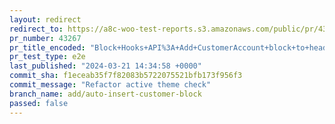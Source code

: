 ```yaml
---
layout: redirect
redirect_to: https://a8c-woo-test-reports.s3.amazonaws.com/public/pr/43267/e2e/index.html
pr_number: 43267
pr_title_encoded: "Block+Hooks+API%3A+Add+CustomerAccount+block+to+header"
pr_test_type: e2e
last_published: "2024-03-21 14:34:58 +0000"
commit_sha: f1eceab35f7f82083b5722075521bfb173f956f3
commit_message: "Refactor active theme check"
branch_name: add/auto-insert-customer-block
passed: false
---
```

